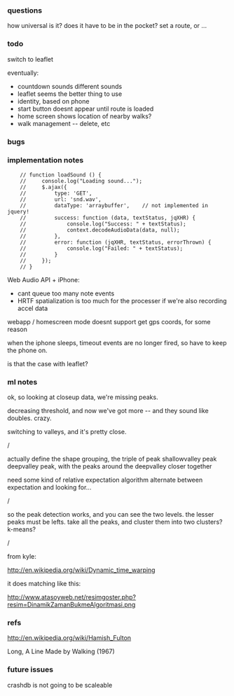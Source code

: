 ### questions

how universal is it?
does it have to be in the pocket?
set a route, or ...



### todo

switch to leaflet

eventually:
- countdown sounds different sounds
- leaflet seems the better thing to use
- identity, based on phone
- start button doesnt appear until route is loaded
- home screen shows location of nearby walks?
- walk management -- delete, etc


### bugs


### implementation notes

        // function loadSound () {
        //     console.log("Loading sound...");
        //     $.ajax({
        //         type: 'GET',
        //         url: 'snd.wav', 
        //         dataType: 'arraybuffer',    // not implemented in jquery!
        //         success: function (data, textStatus, jqXHR) {
        //             console.log("Success: " + textStatus);
        //             context.decodeAudioData(data, null);
        //         },
        //         error: function (jqXHR, textStatus, errorThrown) {
        //             console.log("Failed: " + textStatus);
        //         }
        //     });
        // }

Web Audio API + iPhone:
- cant queue too many note events
- HRTF spatialization is too much for the processer if we're also recording accel data

webapp / homescreen mode doesnt support get gps coords, for some reason

when the iphone sleeps, timeout events are no longer fired, so have to keep the phone on.

is that the case with leaflet?


### ml notes

ok, so looking at closeup data, we're missing peaks.

decreasing threshold, and now we've got more -- and they sound like doubles. crazy.

switching to valleys, and it's pretty close.

/

actually define the shape grouping, the triple of peak shallowvalley peak deepvalley peak, with the peaks around the deepvalley closer together

need some kind of relative expectation algorithm
alternate between expectation and looking for...

/

so the peak detection works, and you can see the two levels. the lesser peaks must be lefts.
take all the peaks, and cluster them into two clusters? k-means?

/

from kyle:

http://en.wikipedia.org/wiki/Dynamic_time_warping

it does matching like this:

http://www.atasoyweb.net/resimgoster.php?resim=DinamikZamanBukmeAlgoritmasi.png


### refs

http://en.wikipedia.org/wiki/Hamish_Fulton

Long, A Line Made by Walking (1967)


### future issues

crashdb is not going to be scaleable



